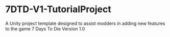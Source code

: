 # 7DTD-V1-TutorialProject
A Unity project template designed to assist modders in adding new features to the game 7 Days To Die Version 1.0
